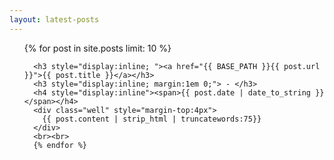 ```yaml
---
layout: latest-posts
---
```


<ul class="posts">
  {% for post in site.posts limit: 10 %}
      
      <h3 style="display:inline; "><a href="{{ BASE_PATH }}{{ post.url }}">{{ post.title }}</a></h3>
      <h3 style="display:inline; margin:1em 0;"> - </h3>
      <h4 style="display:inline"><span>{{ post.date | date_to_string }}</span></h4>
      <div class="well" style="margin-top:4px">
        {{ post.content | strip_html | truncatewords:75}}
      </div>
      <br><br>
      {% endfor %}
</ul>
